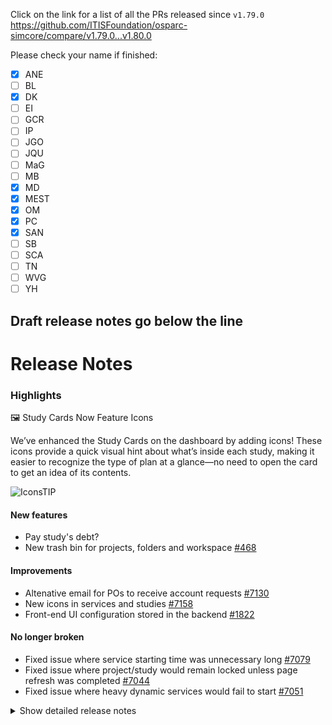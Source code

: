 Click on the link for a list of all the PRs released since `v1.79.0`
https://github.com/ITISFoundation/osparc-simcore/compare/v1.79.0...v1.80.0

Please check your name if finished:
- [x] ANE
- [ ] BL
- [x] DK
- [ ] EI
- [ ] GCR
- [ ] IP
- [ ] JGO
- [ ] JQU
- [ ] MaG
- [ ] MB
- [x] MD
- [x] MEST
- [x] OM
- [x] PC
- [x] SAN
- [ ] SB
- [ ] SCA
- [ ] TN
- [ ] WVG
- [ ] YH

**Draft release notes go below the line**
---

# Release Notes

### Highlights

🖼️ Study Cards Now Feature Icons

We’ve enhanced the Study Cards on the dashboard by adding icons! These icons provide a quick visual hint about what’s inside each study, making it easier to recognize the type of plan at a glance—no need to open the card to get an idea of its contents.

![IconsTIP](https://github.com/user-attachments/assets/2fa363ce-03bf-4f92-9656-1534fde02606)


#### New features

- Pay study's debt?
- New trash bin for projects, folders and workspace [#468](https://github.com/ITISFoundation/osparc-issues/issues/468)


#### Improvements

- Altenative email for POs to receive account requests [#7130](https://github.com/ITISFoundation/osparc-simcore/issues/7130)
- New icons in services and studies [#7158](https://github.com/ITISFoundation/osparc-simcore/issues/7158)
- Front-end UI configuration stored in the backend [#1822](https://github.com/ITISFoundation/osparc-issues/issues/1822)


#### No longer broken

- Fixed issue where service starting time was unnecessary long [#7079](https://github.com/ITISFoundation/osparc-simcore/pull/7079)
- Fixed issue where project/study would remain locked unless page refresh was completed [#7044](https://github.com/ITISFoundation/osparc-simcore/pull/7044)
- Fixed issue where heavy dynamic services would fail to start [#7051](https://github.com/ITISFoundation/osparc-simcore/pull/7051)



<details>
<summary>Show detailed release notes</summary>

## What's Changed
* 🎨 [Frontend] Search users as they type by @odeimaiz in https://github.com/ITISFoundation/osparc-simcore/pull/7037
* 🐛 fix uvicorn logs that were always on INFO by @matusdrobuliak66 in https://github.com/ITISFoundation/osparc-simcore/pull/7045
* ⬆️ Upgrade playwright to latest version and fix checking of service readyness by @sanderegg in https://github.com/ITISFoundation/osparc-simcore/pull/7047
* 🚑️ Added escaping for 7zip paths by @GitHK in https://github.com/ITISFoundation/osparc-simcore/pull/7049
* 🐛 [Frontend] Bugfix: handle better ``groups/${gid}/users`` error by @odeimaiz in https://github.com/ITISFoundation/osparc-simcore/pull/7048
* ♻️ E2E: provide a requirements file without playwright installed by @sanderegg in https://github.com/ITISFoundation/osparc-simcore/pull/7050
* ♻️ web-server: preparation of trash plugin  ⚠️ by @pcrespov in https://github.com/ITISFoundation/osparc-simcore/pull/7018
* ✨ Adding director-v0 client to dynamic-scheduler by @GitHK in https://github.com/ITISFoundation/osparc-simcore/pull/7001
* ⚗️ Changed `periodic_task_result` internals in the attempt of solving issue by @GitHK in https://github.com/ITISFoundation/osparc-simcore/pull/7032
* ✨ [Frontend] ViP Rentals and ViP Checkouts in Billing Center by @odeimaiz in https://github.com/ITISFoundation/osparc-simcore/pull/7043
* ✨ Add docker test image for performance tests by @bisgaard-itis in https://github.com/ITISFoundation/osparc-simcore/pull/7053
* 🐛 Fix pylint tests by @bisgaard-itis in https://github.com/ITISFoundation/osparc-simcore/pull/7056
* 🎨 [Frontend] Show ``trashedAt`` and ``trashedBy`` on Bin cards by @odeimaiz in https://github.com/ITISFoundation/osparc-simcore/pull/7030
* ⬆️ UV upgrade to 0.5 by @sanderegg in https://github.com/ITISFoundation/osparc-simcore/pull/7058
* 🐛✨ [Frontend] Improve latest version fetching workflow by @odeimaiz in https://github.com/ITISFoundation/osparc-simcore/pull/7054
* ✨ Introduce wallet exchange 🗃️ by @matusdrobuliak66 in https://github.com/ITISFoundation/osparc-simcore/pull/7033
* 🐛Refactoring of project locking using decorator by @sanderegg in https://github.com/ITISFoundation/osparc-simcore/pull/7044
* 🐛Fixes invalid invitation links by @pcrespov in https://github.com/ITISFoundation/osparc-simcore/pull/7057
* 🎨 [Frontend] e2e: Add test ids to version selector in Service Browser by @odeimaiz in https://github.com/ITISFoundation/osparc-simcore/pull/7060
* ♻️ Extract `workbench` from `projects` to `projects_nodes` table 🗃️ by @giancarloromeo in https://github.com/ITISFoundation/osparc-simcore/pull/7010
* 🐛 Use ubuntu dind for performance tests by @bisgaard-itis in https://github.com/ITISFoundation/osparc-simcore/pull/7064
* 🐛 Set `key`, `version` and `label` columns as temporarily nullable by @giancarloromeo in https://github.com/ITISFoundation/osparc-simcore/pull/7067
* 🐛 Fix not listing published templates by @matusdrobuliak66 in https://github.com/ITISFoundation/osparc-simcore/pull/7065
* ♻️ Move service extras to catalog by @GitHK in https://github.com/ITISFoundation/osparc-simcore/pull/7025
* ✨ [Frontend] Feature: Pay study's debt by @odeimaiz in https://github.com/ITISFoundation/osparc-simcore/pull/7061
* 🐛  Add project name search parameter for project listing for the API server usecase 🚨 by @matusdrobuliak66 in https://github.com/ITISFoundation/osparc-simcore/pull/7066
* 🐛 no longer fail when removing a volume from a node that does no longer exist by @GitHK in https://github.com/ITISFoundation/osparc-simcore/pull/7036
* 🎨 extend ooil to support `depends_on` keyword in overwrites by @GitHK in https://github.com/ITISFoundation/osparc-simcore/pull/7041
* ✨ [Frontend] More responsive login page by @odeimaiz in https://github.com/ITISFoundation/osparc-simcore/pull/7073
* 🐛Autoscaling: Fix issue where all warm buffers would be used to replace hot buffers (🚨) by @sanderegg in https://github.com/ITISFoundation/osparc-simcore/pull/7079
* 🎨 increase timeout e2e tip test by @matusdrobuliak66 in https://github.com/ITISFoundation/osparc-simcore/pull/7059
* 🐛 remove noisy errors form logs by @GitHK in https://github.com/ITISFoundation/osparc-simcore/pull/7094
* ✨ web-api: trashed resources include `trashedBy` with the primary GID of the user that trashed it by @pcrespov in https://github.com/ITISFoundation/osparc-simcore/pull/7052
* ✅ 🔨 Maintenance: resolves tests hanging in CI by @pcrespov in https://github.com/ITISFoundation/osparc-simcore/pull/7077
* 🎨 [Frontend] Purchase items for one year by @odeimaiz in https://github.com/ITISFoundation/osparc-simcore/pull/7084
* 🔨initial Mergify configuration by @GitHK in https://github.com/ITISFoundation/osparc-simcore/pull/7108
* 🔨 Mergify automatically update branch if behind in commits by @GitHK in https://github.com/ITISFoundation/osparc-simcore/pull/7111
* 🎨 Progress bars wording improvements while opening a service by @GitHK in https://github.com/ITISFoundation/osparc-simcore/pull/7102
* 🔨 Trying to make Mergify use the merge queue by @GitHK in https://github.com/ITISFoundation/osparc-simcore/pull/7116
* 🔨 branch protection conditions are enforced before merging not when adding to the merge queue by @GitHK in https://github.com/ITISFoundation/osparc-simcore/pull/7120
* 🔨 Update PR queueing rules for Mergify by @GitHK in https://github.com/ITISFoundation/osparc-simcore/pull/7121
* 🔨 Mergify queue takes over keeping in sync with master by @GitHK in https://github.com/ITISFoundation/osparc-simcore/pull/7122
* 🎨 improvements: return user email in licensed items, error msg, expose pricing plans 🗃️ by @matusdrobuliak66 in https://github.com/ITISFoundation/osparc-simcore/pull/7068
* ♻️ 🎨 License plugin: toggle vip feature by @pcrespov in https://github.com/ITISFoundation/osparc-simcore/pull/7110
* 🐛 [Frontend] Bugfix: Do not recreate login page after resize by @odeimaiz in https://github.com/ITISFoundation/osparc-simcore/pull/7118
* 🔨 Only retry flaky tests when PR is ready for merging by @GitHK in https://github.com/ITISFoundation/osparc-simcore/pull/7126
* ♻️  Maintenance: refactors application settings repo-wide by @pcrespov in https://github.com/ITISFoundation/osparc-simcore/pull/7112
* 🎨 New PO email per product to use in account requests 🗃️🚨 by @pcrespov in https://github.com/ITISFoundation/osparc-simcore/pull/7131
* 🎨 [Frontend] check ``licensesEnabled`` variable set in the webserver by @odeimaiz in https://github.com/ITISFoundation/osparc-simcore/pull/7132
* ✨ [Frontend] New + Button by @odeimaiz in https://github.com/ITISFoundation/osparc-simcore/pull/7089
* 🎨 Expose `wallet_id` to computational and dynamic services via env vars upon request by @GitHK in https://github.com/ITISFoundation/osparc-simcore/pull/7125
* 🎨 [Frontend] S4L: Make Company Name required by @odeimaiz in https://github.com/ITISFoundation/osparc-simcore/pull/7129
* 🎨 E2E: be compatible with legacy services by @matusdrobuliak66 in https://github.com/ITISFoundation/osparc-simcore/pull/7134
* ⬆️ upgraded tools & packages by @GitHK in https://github.com/ITISFoundation/osparc-simcore/pull/7075
* 🐛 [Frontend] Fix: "New" translation by @odeimaiz in https://github.com/ITISFoundation/osparc-simcore/pull/7142
* ♻️ Update traefik router hardcoded priorities by @YuryHrytsuk in https://github.com/ITISFoundation/osparc-simcore/pull/7141
* 🐛 [e2e] Fixes after new plus button by @odeimaiz in https://github.com/ITISFoundation/osparc-simcore/pull/7143
* 🔨 Allow Mergify to detect more failing cases for CI restarts & Automatically add PRs to queue by @GitHK in https://github.com/ITISFoundation/osparc-simcore/pull/7133
* ✨ Updates `licensed_items` table  🗃️ by @pcrespov in https://github.com/ITISFoundation/osparc-simcore/pull/7144
* 🎨 Changing Rest Model for licensed items listing (🗃️) by @matusdrobuliak66 in https://github.com/ITISFoundation/osparc-simcore/pull/7139
* 🎨 Minor: ooil prints warning when one subfolder (of potentially many) doesn't contain `metadata.yml` by @mrnicegyu11 in https://github.com/ITISFoundation/osparc-simcore/pull/7128
* Add licensing endpoints to api check and improve backwards compatibility checks by @bisgaard-itis in https://github.com/ITISFoundation/osparc-simcore/pull/7157
* 🎨 [Frontend] Standalone (full screen) UI mode by @odeimaiz in https://github.com/ITISFoundation/osparc-simcore/pull/7138
* 🎨 [Frontend] Licensed items: Adapt to new model and backend's catalog by @odeimaiz in https://github.com/ITISFoundation/osparc-simcore/pull/7146
* 🎨 [Frontend] Feature: Study icon by @odeimaiz in https://github.com/ITISFoundation/osparc-simcore/pull/7155
* ♻️ Adding lifespan support for FastAPI & migrated `dynamic-scheduler` to use it by @GitHK in https://github.com/ITISFoundation/osparc-simcore/pull/7149
* 🐛 Removed tracing lifespan which should be an initialize by @GitHK in https://github.com/ITISFoundation/osparc-simcore/pull/7165
* 🎨 [Frontend] UI/UX Data handling: Larger window and list view by default by @odeimaiz in https://github.com/ITISFoundation/osparc-simcore/pull/7160
* ✨ Sync task that auto-registers items from VIP as licensed items in the system 🗃️ 🚨  by @pcrespov in https://github.com/ITISFoundation/osparc-simcore/pull/7140
* 🎨 [Frontend] Enh: Merge ``Preferences`` into ``My Account`` by @odeimaiz in https://github.com/ITISFoundation/osparc-simcore/pull/7173
* 🎨 [Frontend] Enh: Tags UX by @odeimaiz in https://github.com/ITISFoundation/osparc-simcore/pull/7169
* 🐛 fixes failure due to nullable doi in licensed-items web-api response by @pcrespov in https://github.com/ITISFoundation/osparc-simcore/pull/7177
* ♻️ [Frontend] ViP Market: adapt to latest model by @odeimaiz in https://github.com/ITISFoundation/osparc-simcore/pull/7164
* 🎨 Enhances Iicence feature: new vendor phantoms and licensed-resource-data `id` (🚨) by @pcrespov in https://github.com/ITISFoundation/osparc-simcore/pull/7179
* ♻️ Refactors catalog's `update_service` operation by @pcrespov in https://github.com/ITISFoundation/osparc-simcore/pull/7181
* 🐛 Fix showing tags in usage overview by @matusdrobuliak66 in https://github.com/ITISFoundation/osparc-simcore/pull/7183
* 🐛 error handling vip models 🗃️ by @matusdrobuliak66 in https://github.com/ITISFoundation/osparc-simcore/pull/7184
* 🎨 Services metadata has icon field and API can get/update it  🗃️ by @pcrespov in https://github.com/ITISFoundation/osparc-simcore/pull/7174
* 🗑️ Retire webserver's project meta-modeling and version-control ⚠️🚨🗃️ by @pcrespov in https://github.com/ITISFoundation/osparc-simcore/pull/7182
* ♻️Storage: Code refactoring prior to changes (🚨🚨) by @sanderegg in https://github.com/ITISFoundation/osparc-simcore/pull/7088
* ♻️ introduce `licensed_resources` (🗃️) by @matusdrobuliak66 in https://github.com/ITISFoundation/osparc-simcore/pull/7190
* 🐛Fixes batch-get operations on trash by @pcrespov in https://github.com/ITISFoundation/osparc-simcore/pull/7194
* 🐛 fix migration (🗃️) by @matusdrobuliak66 in https://github.com/ITISFoundation/osparc-simcore/pull/7205
* 🐛 [Frontend] Bugfix: App Mode was showing the settings by @odeimaiz in https://github.com/ITISFoundation/osparc-simcore/pull/7180
* ✨ web-api: exposes project's icon as an `ui` attribute by @pcrespov in https://github.com/ITISFoundation/osparc-simcore/pull/7204
* 🐛 Mergify unwanted master branch reruns by @GitHK in https://github.com/ITISFoundation/osparc-simcore/pull/7208
* 🐛 retry pulling image layer when they timeout by @GitHK in https://github.com/ITISFoundation/osparc-simcore/pull/7051
* 🐛Storage: fix copying of file and ensure project lock release is always notified safely by @sanderegg in https://github.com/ITISFoundation/osparc-simcore/pull/7206
* ✨ [Frontend] Patch service icon by @odeimaiz in https://github.com/ITISFoundation/osparc-simcore/pull/7209
* ✨ adding `docker-api-proxy` service ⚠️ by @GitHK in https://github.com/ITISFoundation/osparc-simcore/pull/7070
* 🐛Storage: fix access to DatCore by @sanderegg in https://github.com/ITISFoundation/osparc-simcore/pull/7213
* 🎨 [Frontend] Hide Sim4Life->oSparc integration features by @odeimaiz in https://github.com/ITISFoundation/osparc-simcore/pull/7207
* ♻️ refactors web-api project's `ui` schemas by @pcrespov in https://github.com/ITISFoundation/osparc-simcore/pull/7210
* ✨ Adding `catalog` client to `dynamic-scheduler` ⚠️ by @GitHK in https://github.com/ITISFoundation/osparc-simcore/pull/7162
* 🐛 migration fix (🗃️) by @matusdrobuliak66 in https://github.com/ITISFoundation/osparc-simcore/pull/7216
* ♻️ Making `docker-api-network` internal by @GitHK in https://github.com/ITISFoundation/osparc-simcore/pull/7222
* ✨ product's ui config 🗃️ by @pcrespov in https://github.com/ITISFoundation/osparc-simcore/pull/7217
* ✨ [Frontend] Read product_ui_config from backend by @odeimaiz in https://github.com/ITISFoundation/osparc-simcore/pull/7220
* ♻️ VIP models introduce licensed versioning (🗃️) by @matusdrobuliak66 in https://github.com/ITISFoundation/osparc-simcore/pull/7215
* 🎨 itis vip syncer: adds periodicity in config ⚠️🚨 by @pcrespov in https://github.com/ITISFoundation/osparc-simcore/pull/7221
* 🎨 [Frontend] ViP Market enhancements by @odeimaiz in https://github.com/ITISFoundation/osparc-simcore/pull/7212
* 🎨 add `is_hidden_on_market` field for listing (🗃️) by @matusdrobuliak66 in https://github.com/ITISFoundation/osparc-simcore/pull/7227
* ✨ Add `storage` dummy rpc endpoints for zipping by @bisgaard-itis in https://github.com/ITISFoundation/osparc-simcore/pull/7202
* ♻️ Refactor `webserver` projects: drops request dependency on service layer functions  by @pcrespov in https://github.com/ITISFoundation/osparc-simcore/pull/7228
* 🎨 [Frontend] ViP Market: Give access to purchased lower versions by @odeimaiz in https://github.com/ITISFoundation/osparc-simcore/pull/7230
* 🎨 [Frontend] Enh: validate UI config by @odeimaiz in https://github.com/ITISFoundation/osparc-simcore/pull/7225
* ♻️Storage: light refactoring to reduce noise by @sanderegg in https://github.com/ITISFoundation/osparc-simcore/pull/7233
* 🐛 fix licensed items listing with hidden flag by @matusdrobuliak66 in https://github.com/ITISFoundation/osparc-simcore/pull/7232
* ✨ web-api: Empty bin of explicitly trashed projects by @pcrespov in https://github.com/ITISFoundation/osparc-simcore/pull/7226
* ✨Streaming utils for zipping and reading/wiring to S3 by @GitHK in https://github.com/ITISFoundation/osparc-simcore/pull/7186
* 🎨 [Frontend] Enh ViP Market: Display bundled models in thumbnail list by @odeimaiz in https://github.com/ITISFoundation/osparc-simcore/pull/7236
* ♻️ Refactor `webserver` projects: rest exception handlers by @pcrespov in https://github.com/ITISFoundation/osparc-simcore/pull/7229
* 🎨 [Frontend] Plus Button: Support ``myMostUsed`` Services by @odeimaiz in https://github.com/ITISFoundation/osparc-simcore/pull/7238
* 🎨 [Frontend] ViP Market: force accept Terms and Conditions by @odeimaiz in https://github.com/ITISFoundation/osparc-simcore/pull/7239
* 🎨 [Frontend] Restore standalone view by @odeimaiz in https://github.com/ITISFoundation/osparc-simcore/pull/7242
* ✨ web-api: Empty bins for folders and its content by @pcrespov in https://github.com/ITISFoundation/osparc-simcore/pull/7237
* ♻️ `licensed_resources` ordering based on priority (🗃️) by @matusdrobuliak66 in https://github.com/ITISFoundation/osparc-simcore/pull/7241
* 🎨 [Frontend] ViP Market: Support 0-cost models by @odeimaiz in https://github.com/ITISFoundation/osparc-simcore/pull/7245
* 🐛 vip-syncer: fixed parsing items in `Features` string by @pcrespov in https://github.com/ITISFoundation/osparc-simcore/pull/7247
* 🐛 disable network encryption when running locally due to WSL by @GitHK in https://github.com/ITISFoundation/osparc-simcore/pull/7243
* 🎨 [Frontend] ViP Market: Cache pricing units by @odeimaiz in https://github.com/ITISFoundation/osparc-simcore/pull/7248
* 🎨 [Frontend] ViP Market: Requests after review 02.19 by @odeimaiz in https://github.com/ITISFoundation/osparc-simcore/pull/7249
* 🎨 [Frontend] ViP Market: last minors by @odeimaiz in https://github.com/ITISFoundation/osparc-simcore/pull/7250
* 🎨 [Frontend] ViP Market: Capitalize some feature fields by @odeimaiz in https://github.com/ITISFoundation/osparc-simcore/pull/7252
* ✨ Deletion of trashed projects/folders upon expiration of retention time by @pcrespov in https://github.com/ITISFoundation/osparc-simcore/pull/7246
* Propagate data export endpoints to webserver by @bisgaard-itis in https://github.com/ITISFoundation/osparc-simcore/pull/7244
* 🎨 [Frontend] Enh: Empty trash workflow by @odeimaiz in https://github.com/ITISFoundation/osparc-simcore/pull/7253
* 🎨 [Frontend] ViP Store: Add splitpane to Store by @odeimaiz in https://github.com/ITISFoundation/osparc-simcore/pull/7254
* ♻️ Removed unused endpoint from `dynamic-sidecar` by @GitHK in https://github.com/ITISFoundation/osparc-simcore/pull/7255
* 🐛 Fix pr workflows by @bisgaard-itis in https://github.com/ITISFoundation/osparc-simcore/pull/7259
* ♻️ Currently frontend is expecting `status` field in error response body 🚨 by @matusdrobuliak66 in https://github.com/ITISFoundation/osparc-simcore/pull/7256
* ♻️ `licensed_items` migration add product to key, version unique index key (🗃️) by @matusdrobuliak66 in https://github.com/ITISFoundation/osparc-simcore/pull/7260
* ♻️✨ ViP Store: Licensed Item model and Cache by @odeimaiz in https://github.com/ITISFoundation/osparc-simcore/pull/7261
* ♻️ [Frontend] Maintenance: Refactor decorators by @odeimaiz in https://github.com/ITISFoundation/osparc-simcore/pull/7266
* 🐛 catalog-api: Fixes validation errors on /services entrypoint by @pcrespov in https://github.com/ITISFoundation/osparc-simcore/pull/7268
* 🎨 Improves empty-trash to avoid misleading the user by @pcrespov in https://github.com/ITISFoundation/osparc-simcore/pull/7267
* 🎨 add constrains in `resource_tracker_pricing_plan_to_service` and `licensed_item_to_resource` DB tables (🗃️) by @matusdrobuliak66 in https://github.com/ITISFoundation/osparc-simcore/pull/7269
* ♻️ Datcore-adapter refactoring by @sanderegg in https://github.com/ITISFoundation/osparc-simcore/pull/7270
* 🐛 add `product_name` to licensed item/resource mapping table (🗃️) by @matusdrobuliak66 in https://github.com/ITISFoundation/osparc-simcore/pull/7272
* ✨Storage: new paths entrypoint with pagination by @sanderegg in https://github.com/ITISFoundation/osparc-simcore/pull/7200
* ♻️ Maintenance: enhances `pytest_simcore` tooling by @pcrespov in https://github.com/ITISFoundation/osparc-simcore/pull/7274
* 🐛Webserver: re-generate wrong openapi by @sanderegg in https://github.com/ITISFoundation/osparc-simcore/pull/7283
* 🎨 add `num_of_seats` to pricing unit (for LICENSE type pricing plan) by @matusdrobuliak66 in https://github.com/ITISFoundation/osparc-simcore/pull/7271
* ♻️ web-server: Refactor products domain by @pcrespov in https://github.com/ITISFoundation/osparc-simcore/pull/7263
* 1848 add permission rights to async jobs by @bisgaard-itis in https://github.com/ITISFoundation/osparc-simcore/pull/7262
* 🎨Storage: display path field is url encoded by parts by @sanderegg in https://github.com/ITISFoundation/osparc-simcore/pull/7285
* Storage: Add cancellation middleware by @sanderegg in https://github.com/ITISFoundation/osparc-simcore/pull/7279
* 🎨 pin `licensed_resources` for public api by @matusdrobuliak66 in https://github.com/ITISFoundation/osparc-simcore/pull/7284
* 🐛 [Frontend] Fix Import ViP Model: store and pass modelId by @odeimaiz in https://github.com/ITISFoundation/osparc-simcore/pull/7291
* ♻️ [Frontend] Rename: "Model Store" -> "The Shop" by @odeimaiz in https://github.com/ITISFoundation/osparc-simcore/pull/7297
* 🎨 [Frontend] Use Number of Seats defined in the Pricing Unit by @odeimaiz in https://github.com/ITISFoundation/osparc-simcore/pull/7273
* 🐛 [Frontend] File Picker: complete upload by @odeimaiz in https://github.com/ITISFoundation/osparc-simcore/pull/7299
* Add a test to check if pruning of api keys is triggered by @bisgaard-itis in https://github.com/ITISFoundation/osparc-simcore/pull/7290
* ♻️ Refactor and polish api keys domain of webserver by @bisgaard-itis in https://github.com/ITISFoundation/osparc-simcore/pull/7293
* 🎨 introducing contract testing by @matusdrobuliak66 in https://github.com/ITISFoundation/osparc-simcore/pull/7172
* 🐛 When a file is now moved to the `output_x` folder it is now detected by @GitHK in https://github.com/ITISFoundation/osparc-simcore/pull/7301
* 🎨 PACT - add checkout release contract test by @matusdrobuliak66 in https://github.com/ITISFoundation/osparc-simcore/pull/7303
* 🎨 [Frontend] App Team (04.03): Shop glitch and Strings by @odeimaiz in https://github.com/ITISFoundation/osparc-simcore/pull/7306
* 🎨Storage: Increased maximum number of returned paths to 1000 by @sanderegg in https://github.com/ITISFoundation/osparc-simcore/pull/7305
* 🐛Storage: quote returned links such that they are usable with files containing parentheses @sanderegg in https://github.com/ITISFoundation/osparc-simcore/pull/7313
* 🎨 [Frontend] Guided Tours: update to latest frontend  by @odeimaiz in https://github.com/ITISFoundation/osparc-simcore/pull/7311
* 🐛 EFS - background task not starting by @matusdrobuliak66 in https://github.com/ITISFoundation/osparc-simcore/pull/7314
* 🐛 sidecar no longer fails when saving data with missing permissions by @GitHK in https://github.com/ITISFoundation/osparc-simcore/pull/7307


**Full Changelog**: https://github.com/ITISFoundation/osparc-simcore/compare/v1.79.0...v1.80.0
**Release Issue**: https://github.com/ITISFoundation/osparc-simcore/issues/7081
</details>
